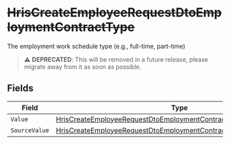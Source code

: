 # ~~HrisCreateEmployeeRequestDtoEmploymentContractType~~

The employment work schedule type (e.g., full-time, part-time)

> :warning: **DEPRECATED**: This will be removed in a future release, please migrate away from it as soon as possible.


## Fields

| Field                                                                                                                                                               | Type                                                                                                                                                                | Required                                                                                                                                                            | Description                                                                                                                                                         |
| ------------------------------------------------------------------------------------------------------------------------------------------------------------------- | ------------------------------------------------------------------------------------------------------------------------------------------------------------------- | ------------------------------------------------------------------------------------------------------------------------------------------------------------------- | ------------------------------------------------------------------------------------------------------------------------------------------------------------------- |
| `Value`                                                                                                                                                             | [HrisCreateEmployeeRequestDtoEmploymentContractTypeValue](../../Models/Components/HrisCreateEmployeeRequestDtoEmploymentContractTypeValue.md)                       | :heavy_minus_sign:                                                                                                                                                  | N/A                                                                                                                                                                 |
| `SourceValue`                                                                                                                                                       | [HrisCreateEmployeeRequestDtoEmploymentContractTypeSourceValueUnion](../../Models/Components/HrisCreateEmployeeRequestDtoEmploymentContractTypeSourceValueUnion.md) | :heavy_minus_sign:                                                                                                                                                  | N/A                                                                                                                                                                 |